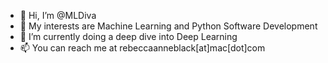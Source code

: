 - 👋 Hi, I’m @MLDiva
- 👀 My interests are Machine Learning and Python Software Development
- 🌱 I’m currently doing a deep dive into Deep Learning
- 📫 You can reach me at rebeccaanneblack[at]mac[dot]com

<!---
MLDiva/MLDiva is a ✨ special ✨ repository because its `README.md` (this file) appears on your GitHub profile.
You can click the Preview link to take a look at your changes.
--->
